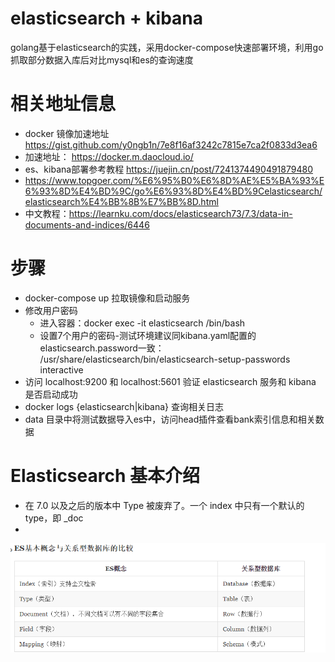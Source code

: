 # elasticsearch + kibana
  golang基于elasticsearch的实践，采用docker-compose快速部署环境，利用go抓取部分数据入库后对比mysql和es的查询速度

# 相关地址信息
- docker 镜像加速地址 https://gist.github.com/y0ngb1n/7e8f16af3242c7815e7ca2f0833d3ea6
- 加速地址： https://docker.m.daocloud.io/
- es、kibana部署参考教程 https://juejin.cn/post/7241374490491879480
- https://www.topgoer.com/%E6%95%B0%E6%8D%AE%E5%BA%93%E6%93%8D%E4%BD%9C/go%E6%93%8D%E4%BD%9Celasticsearch/elasticsearch%E4%BB%8B%E7%BB%8D.html
- 中文教程：https://learnku.com/docs/elasticsearch73/7.3/data-in-documents-and-indices/6446

# 步骤
- docker-compose up 拉取镜像和启动服务
- 修改用户密码
  - 进入容器：docker exec -it elasticsearch /bin/bash
  - 设置7个用户的密码-测试环境建议同kibana.yaml配置的elasticsearch.password一致： /usr/share/elasticsearch/bin/elasticsearch-setup-passwords interactive
- 访问 localhost:9200 和 localhost:5601 验证 elasticsearch 服务和 kibana 是否启动成功
- docker logs {elasticsearch|kibana} 查询相关日志
- data 目录中将测试数据导入es中，访问head插件查看bank索引信息和相关数据

# Elasticsearch 基本介绍
- 在 7.0 以及之后的版本中 Type 被废弃了。一个 index 中只有一个默认的 type，即 _doc
- 
![img.png](img.png)
